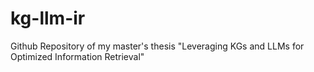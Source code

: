 # kg-llm-ir
Github Repository of my master's thesis "Leveraging KGs and LLMs for Optimized Information Retrieval"
